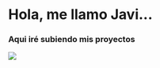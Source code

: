 # Hola, me llamo Javi...


### Aqui iré subiendo mis proyectos

![]([https://drive.google.com/file/d/1qVMvoK0iSNr2NWaX8UsixTXTlR1GHoso/view?usp=share_link](https://www.google.com/url?sa=i&url=https%3A%2F%2Fes.linkedin.com%2Fschool%2Ftokioschool%2F&psig=AOvVaw2wukqzbzwm-OxV5WGaAccQ&ust=1676885711328000&source=images&cd=vfe&ved=0CA0QjRxqFwoTCOC25J2kof0CFQAAAAAdAAAAABAE))
<!---
Pekman76/Pekman76 is a ✨ special ✨ repository because its `README.md` (this file) appears on your GitHub profile.
You can click the Preview link to take a look at your changes.
--->
